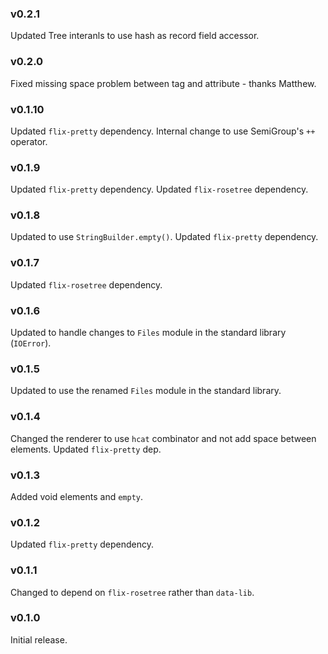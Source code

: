 ### v0.2.1
   Updated Tree interanls to use hash as record field accessor.

### v0.2.0
   Fixed missing space problem between tag and attribute - thanks Matthew.

### v0.1.10
   Updated `flix-pretty` dependency.
   Internal change to use SemiGroup's `++` operator.

### v0.1.9
   Updated `flix-pretty` dependency.
   Updated `flix-rosetree` dependency.

### v0.1.8
   Updated to use `StringBuilder.empty()`.
   Updated `flix-pretty` dependency.

### v0.1.7
   Updated `flix-rosetree` dependency.
   
### v0.1.6
   Updated to handle changes to `Files` module in the standard library (`IOError`).

### v0.1.5
   Updated to use the renamed `Files` module in the standard library.

### v0.1.4
   Changed the renderer to use `hcat` combinator and not add space between elements.
   Updated `flix-pretty` dep.

### v0.1.3
   Added void elements and `empty`.

### v0.1.2
   Updated `flix-pretty` dependency.

### v0.1.1
   Changed to depend on `flix-rosetree` rather than `data-lib`.

### v0.1.0
   Initial release.
